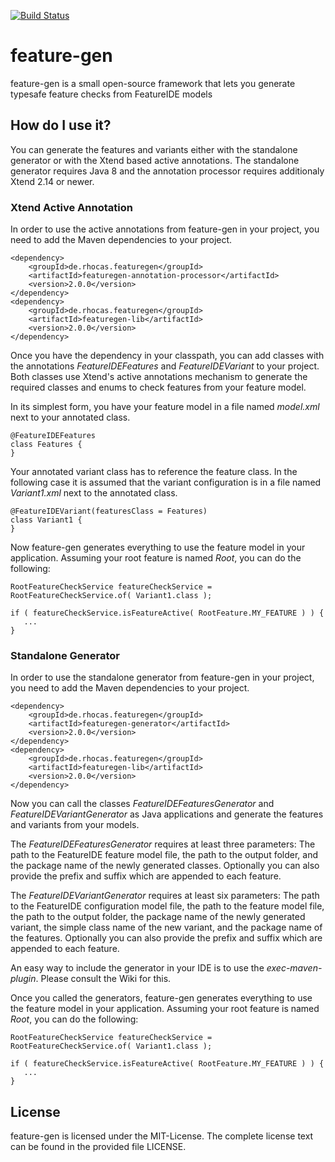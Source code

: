 [![Build Status](https://travis-ci.org/nils-christian/feature-gen.svg?branch=master)](https://travis-ci.org/nils-christian/feature-gen)

# feature-gen
feature-gen is a small open-source framework that lets you generate typesafe feature checks from FeatureIDE models

## How do I use it?
You can generate the features and variants either with the standalone generator or with the Xtend based active annotations. The standalone generator requires Java 8 and the annotation processor requires additionaly Xtend 2.14 or newer. 
	
### Xtend Active Annotation

In order to use the active annotations from feature-gen in your project, you need to add the Maven dependencies to your project.

	<dependency>
		<groupId>de.rhocas.featuregen</groupId>
		<artifactId>featuregen-annotation-processor</artifactId>
		<version>2.0.0</version>
	</dependency>
	<dependency>
		<groupId>de.rhocas.featuregen</groupId>
		<artifactId>featuregen-lib</artifactId>
		<version>2.0.0</version>
	</dependency>
  
Once you have the dependency in your classpath, you can add classes with the annotations *FeatureIDEFeatures* and *FeatureIDEVariant* to your project. Both classes use Xtend's active annotations mechanism to generate the required classes and enums to check features from your feature model.

In its simplest form, you have your feature model in a file named *model.xml* next to your annotated class.

	@FeatureIDEFeatures
	class Features {   
	}
	
Your annotated variant class has to reference the feature class. In the following case it is assumed that the variant configuration is in a file named *Variant1.xml* next to the annotated class.

	@FeatureIDEVariant(featuresClass = Features)
	class Variant1 { 
	}
	
Now feature-gen generates everything to use the feature model in your application. Assuming your root feature is named *Root*, you can do the following:

	RootFeatureCheckService featureCheckService = RootFeatureCheckService.of( Variant1.class );

	if ( featureCheckService.isFeatureActive( RootFeature.MY_FEATURE ) ) {
	   ...
	}

### Standalone Generator

In order to use the standalone generator from feature-gen in your project, you need to add the Maven dependencies to your project.

	<dependency>
		<groupId>de.rhocas.featuregen</groupId>
		<artifactId>featuregen-generator</artifactId>
		<version>2.0.0</version>
	</dependency>
	<dependency>
		<groupId>de.rhocas.featuregen</groupId>
		<artifactId>featuregen-lib</artifactId>
		<version>2.0.0</version>
	</dependency>
	
Now you can call the classes *FeatureIDEFeaturesGenerator* and *FeatureIDEVariantGenerator* as Java applications and generate the features and variants from your models. 

The *FeatureIDEFeaturesGenerator* requires at least three parameters: The path to the FeatureIDE feature model file, the path to the output folder, and the package name of the newly generated classes. Optionally you can also provide the prefix and suffix which are appended to each feature.

The *FeatureIDEVariantGenerator* requires at least six parameters: The path to the FeatureIDE configuration model file, the path to the feature model file, the path to the output folder, the package name of the newly generated variant, the simple class name of the new variant, and the package name of the features. Optionally you can also provide the prefix and suffix which are appended to each feature.

An easy way to include the generator in your IDE is to use the *exec-maven-plugin*. Please consult the Wiki for this.

Once you called the generators, feature-gen generates everything to use the feature model in your application. Assuming your root feature is named *Root*, you can do the following:

	RootFeatureCheckService featureCheckService = RootFeatureCheckService.of( Variant1.class );

	if ( featureCheckService.isFeatureActive( RootFeature.MY_FEATURE ) ) {
	   ...
	}
	
## License

feature-gen is licensed under the MIT-License. The complete license text can be found in the provided file LICENSE.
